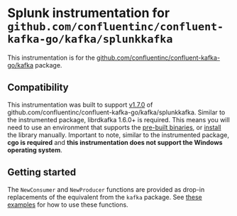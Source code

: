 # Splunk instrumentation for `github.com/confluentinc/confluent-kafka-go/kafka/splunkkafka`

This instrumentation is for the
[github.com/confluentinc/confluent-kafka-go/kafka](https://github.com/confluentinc/confluent-kafka-go)
package.

## Compatibility

This instrumentation was built to support
[v1.7.0](https://github.com/confluentinc/confluent-kafka-go/releases/tag/v1.7.0)
of github.com/confluentinc/confluent-kafka-go/kafka/splunkkafka. Similar to the
instrumented package, librdkafka 1.6.0+ is required. This means you will need
to use an environment that supports the [pre-built
binaries](https://github.com/confluentinc/confluent-kafka-go#librdkafka), or
[install](https://github.com/confluentinc/confluent-kafka-go#installing-librdkafka)
the library manually. Important to note, similar to the instrumented package,
**cgo is required** and **this instrumentation does not support the Windows
operating system**.

## Getting started

The `NewConsumer` and `NewProducer` functions are provided as drop-in
replacements of the equivalent from the `kafka` package. See [these
examples](./example_test.go) for how to use these functions.
